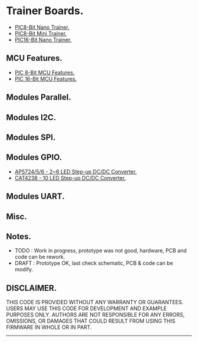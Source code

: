 # Trainer Boards.

- [PIC8-Bit Nano Trainer.](./boards/pic8bit-nano/)
- [PIC8-Bit Mini Trainer.](./boards/pic8bit-mini/)
- [PIC16-Bit Nano Trainer.](./boards/pic16bit-nano/)

## MCU Features.

- [PIC 8-Bit MCU Features.](./features/8bit/)
- [PIC 16-Bit MCU Features.](./features/16bit/)

## Modules Parallel.

## Modules I2C.

## Modules SPI.

## Modules GPIO.

- [AP5724/5/6 - 2~6 LED Step-up DC/DC Converter.](./modules/ap572x/)
- [CAT4238 - 10 LED Step-up DC/DC Converter.](./modules/cat4238/)

## Modules UART.

## Misc.

## Notes.

- TODO : Work in progress, prototype was not good, hardware, PCB and code can be rework.
- DRAFT : Prototype OK, last check schematic, PCB & code can be modify.

## DISCLAIMER.

THIS CODE IS PROVIDED WITHOUT ANY WARRANTY OR GUARANTEES.
USERS MAY USE THIS CODE FOR DEVELOPMENT AND EXAMPLE PURPOSES ONLY.
AUTHORS ARE NOT RESPONSIBLE FOR ANY ERRORS, OMISSIONS, OR DAMAGES THAT COULD
RESULT FROM USING THIS FIRMWARE IN WHOLE OR IN PART.

---